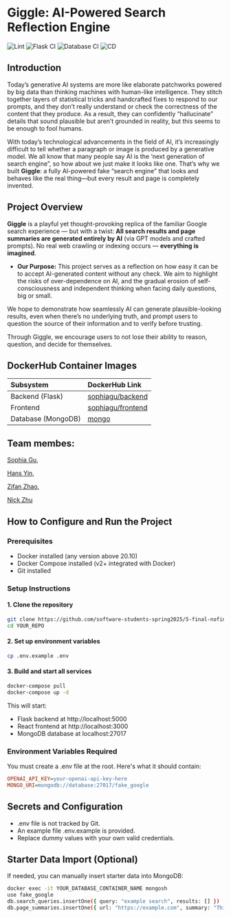 # Giggle: AI-Powered Search Reflection Engine

![Lint](https://github.com/software-students-spring2025/5-final-nofinal/actions/workflows/lint.yml/badge.svg)
![Flask CI](https://github.com/software-students-spring2025/5-final-nofinal/actions/workflows/app_ci.yml/badge.svg)
![Database CI](https://github.com/software-students-spring2025/5-final-nofinal/actions/workflows/ci_db.yml/badge.svg)
![CD](https://github.com/software-students-spring2025/5-final-nofinal/actions/workflows/deploy.yml/badge.svg)


## Introduction
Today’s generative AI systems are more like elaborate patchworks powered by big data than thinking machines with human-like intelligence. They stitch together layers of statistical tricks and handcrafted fixes to respond to our prompts, and they don’t really understand or check the correctness of the content that they produce. As a result, they can confidently “hallucinate” details that sound plausible but aren’t grounded in reality, but this seems to be enough to fool humans. 


With today’s technological advancements in the field of AI, it’s increasingly difficult to tell whether a paragraph or image is produced by a generative model. We all know that many people say AI is the ‘next generation of search engine”, so how about we just make it looks like one. That’s why we built **Giggle**: a fully AI-powered fake “search engine” that looks and behaves like the real thing—but every result and page is completely invented.


## Project Overview
**Giggle** is a playful yet thought-provoking replica of the familiar Google search experience —
but with a twist:
**All search results and page summaries are generated entirely by AI** (via GPT models and crafted prompts).
No real web crawling or indexing occurs — **everything is imagined**.
- **Our Purpose:** This project serves as a reflection on how easy it can be to accept AI-generated content without any check.
We aim to highlight the risks of over-dependence on AI, and the gradual erosion of self-consciousness and independent thinking when facing daily questions, big or small.

We hope to demonstrate how seamlessly AI can generate plausible-looking results, even when there’s no underlying truth, and prompt users to question the source of their information and to verify before trusting.


Through Giggle, we encourage users to not lose their ability to reason, question, and decide for themselves.

## DockerHub Container Images
| Subsystem | DockerHub Link |
|:---|:---|
| Backend (Flask) | [sophiagu/backend](https://hub.docker.com/r/sophiagu/backend) |
| Frontend | [sophiagu/frontend](https://hub.docker.com/r/sophiagu/frontend) |
| Database (MongoDB) | [mongo](https://hub.docker.com/_/mongo) |

## Team membes: 
[Sophia Gu](https://github.com/Sophbx), 

[Hans Yin](https://github.com/Hans-Yin), 

[Zifan Zhao](https://github.com/Exiam6), 

[Nick Zhu](https://github.com/NickZhuxy)

## How to Configure and Run the Project

### Prerequisites
- Docker installed (any version above 20.10)
- Docker Compose installed (v2+ integrated with Docker)
- Git installed

### Setup Instructions

#### **1. Clone the repository**
```sh
git clone https://github.com/software-students-spring2025/5-final-nofinal.git
cd YOUR_REPO
```

#### **2. Set up environment variables**
```sh
cp .env.example .env
```

#### **3. Build and start all services**
```sh
docker-compose pull
docker-compose up -d
```
This will start:
- Flask backend at http://localhost:5000
- React frontend at http://localhost:3000
- MongoDB database at localhost:27017

### Environment Variables Required
You must create a .env file at the root. Here's what it should contain:
```ini
OPENAI_API_KEY=your-openai-api-key-here
MONGO_URI=mongodb://database:27017/fake_google
```

## Secrets and Configuration
- .env file is not tracked by Git.
- An example file .env.example is provided.
- Replace dummy values with your own valid credentials.

## Starter Data Import (Optional)
If needed, you can manually insert starter data into MongoDB:
```sh
docker exec -it YOUR_DATABASE_CONTAINER_NAME mongosh
use fake_google
db.search_queries.insertOne({ query: "example search", results: [] })
db.page_summaries.insertOne({ url: "https://example.com", summary: "This is an example." })
```
